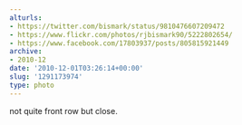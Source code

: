 ```yaml
---
alturls:
- https://twitter.com/bismark/status/9810476607209472
- https://www.flickr.com/photos/rjbismark90/5222802654/
- https://www.facebook.com/17803937/posts/805815921449
archive:
- 2010-12
date: '2010-12-01T03:26:14+00:00'
slug: '1291173974'
type: photo
---
```


not quite front row but close.

